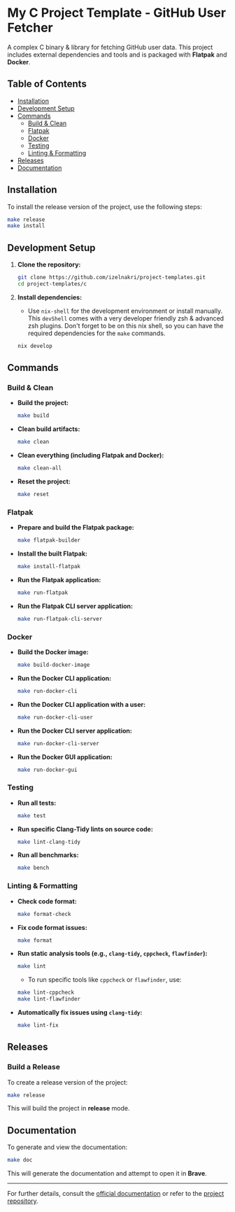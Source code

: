 # My C Project Template - GitHub User Fetcher

A complex C binary & library for fetching GitHub user data. This project includes external dependencies and tools and is packaged with **Flatpak** and **Docker**.

## Table of Contents
- [Installation](#installation)
- [Development Setup](#development-setup)
- [Commands](#commands)
  - [Build & Clean](#build--clean)
  - [Flatpak](#flatpak)
  - [Docker](#docker)
  - [Testing](#testing)
  - [Linting & Formatting](#linting--formatting)
- [Releases](#releases)
- [Documentation](#documentation)

## Installation

To install the release version of the project, use the following steps:

```bash
make release
make install
```

## Development Setup

1. **Clone the repository:**

   ```bash
   git clone https://github.com/izelnakri/project-templates.git
   cd project-templates/c
   ```

2. **Install dependencies:**

   - Use `nix-shell` for the development environment or install manually. This `devShell` comes with a very developer friendly zsh & advanced zsh plugins. Don't forget to be on this nix shell, so you can have the required dependencies for the `make` commands.

   ```bash
   nix develop
   ```

## Commands

### Build & Clean

- **Build the project:**

  ```bash
  make build
  ```

- **Clean build artifacts:**

  ```bash
  make clean
  ```

- **Clean everything (including Flatpak and Docker):**

  ```bash
  make clean-all
  ```

- **Reset the project:**

  ```bash
  make reset
  ```

### Flatpak

- **Prepare and build the Flatpak package:**

  ```bash
  make flatpak-builder
  ```

- **Install the built Flatpak:**

  ```bash
  make install-flatpak
  ```

- **Run the Flatpak application:**

  ```bash
  make run-flatpak
  ```

- **Run the Flatpak CLI server application:**

  ```bash
  make run-flatpak-cli-server
  ```

### Docker

- **Build the Docker image:**

  ```bash
  make build-docker-image
  ```

- **Run the Docker CLI application:**

  ```bash
  make run-docker-cli
  ```

- **Run the Docker CLI application with a user:**

  ```bash
  make run-docker-cli-user
  ```

- **Run the Docker CLI server application:**

  ```bash
  make run-docker-cli-server
  ```

- **Run the Docker GUI application:**

  ```bash
  make run-docker-gui
  ```

### Testing

- **Run all tests:**

  ```bash
  make test
  ```

- **Run specific Clang-Tidy lints on source code:**

  ```bash
  make lint-clang-tidy
  ```

- **Run all benchmarks:**

  ```bash
  make bench
  ```

### Linting & Formatting

- **Check code format:**

  ```bash
  make format-check
  ```

- **Fix code format issues:**

  ```bash
  make format
  ```

- **Run static analysis tools (e.g., `clang-tidy`, `cppcheck`, `flawfinder`):**

  ```bash
  make lint
  ```

  - To run specific tools like `cppcheck` or `flawfinder`, use:

  ```bash
  make lint-cppcheck
  make lint-flawfinder
  ```

- **Automatically fix issues using `clang-tidy`:**

  ```bash
  make lint-fix
  ```

## Releases

### Build a Release

To create a release version of the project:

```bash
make release
```

This will build the project in **release** mode.

## Documentation

To generate and view the documentation:

```bash
make doc
```

This will generate the documentation and attempt to open it in **Brave**.

---

For further details, consult the [official documentation](https://izelnakri.github.io/project-templates/c) or refer to the [project repository](https://github.com/izelnakri/project-templates).
```
